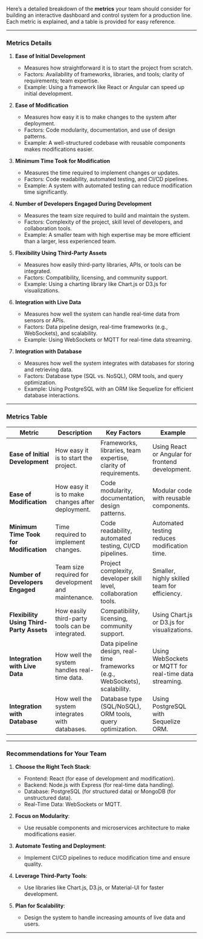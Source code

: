Here’s a detailed breakdown of the **metrics** your team should consider for building an interactive dashboard and control system for a production line. Each metric is explained, and a table is provided for easy reference.

---

### **Metrics Details**

1. **Ease of Initial Development**  
   - Measures how straightforward it is to start the project from scratch.  
   - Factors: Availability of frameworks, libraries, and tools; clarity of requirements; team expertise.  
   - Example: Using a framework like React or Angular can speed up initial development.

2. **Ease of Modification**  
   - Measures how easy it is to make changes to the system after deployment.  
   - Factors: Code modularity, documentation, and use of design patterns.  
   - Example: A well-structured codebase with reusable components makes modifications easier.

3. **Minimum Time Took for Modification**  
   - Measures the time required to implement changes or updates.  
   - Factors: Code readability, automated testing, and CI/CD pipelines.  
   - Example: A system with automated testing can reduce modification time significantly.

4. **Number of Developers Engaged During Development**  
   - Measures the team size required to build and maintain the system.  
   - Factors: Complexity of the project, skill level of developers, and collaboration tools.  
   - Example: A smaller team with high expertise may be more efficient than a larger, less experienced team.

5. **Flexibility Using Third-Party Assets**  
   - Measures how easily third-party libraries, APIs, or tools can be integrated.  
   - Factors: Compatibility, licensing, and community support.  
   - Example: Using a charting library like Chart.js or D3.js for visualizations.

6. **Integration with Live Data**  
   - Measures how well the system can handle real-time data from sensors or APIs.  
   - Factors: Data pipeline design, real-time frameworks (e.g., WebSockets), and scalability.  
   - Example: Using WebSockets or MQTT for real-time data streaming.

7. **Integration with Database**  
   - Measures how well the system integrates with databases for storing and retrieving data.  
   - Factors: Database type (SQL vs. NoSQL), ORM tools, and query optimization.  
   - Example: Using PostgreSQL with an ORM like Sequelize for efficient database interactions.

---

### **Metrics Table**

| Metric                              | Description                                                                 | Key Factors                                                                 | Example                                                                 |
|-------------------------------------|-----------------------------------------------------------------------------|-----------------------------------------------------------------------------|-------------------------------------------------------------------------|
| **Ease of Initial Development**     | How easy it is to start the project.                                        | Frameworks, libraries, team expertise, clarity of requirements.            | Using React or Angular for frontend development.                        |
| **Ease of Modification**            | How easy it is to make changes after deployment.                            | Code modularity, documentation, design patterns.                           | Modular code with reusable components.                                  |
| **Minimum Time Took for Modification** | Time required to implement changes.                                       | Code readability, automated testing, CI/CD pipelines.                      | Automated testing reduces modification time.                            |
| **Number of Developers Engaged**    | Team size required for development and maintenance.                         | Project complexity, developer skill level, collaboration tools.             | Smaller, highly skilled team for efficiency.                            |
| **Flexibility Using Third-Party Assets** | How easily third-party tools can be integrated.                          | Compatibility, licensing, community support.                               | Using Chart.js or D3.js for visualizations.                             |
| **Integration with Live Data**      | How well the system handles real-time data.                                 | Data pipeline design, real-time frameworks (e.g., WebSockets), scalability. | Using WebSockets or MQTT for real-time data streaming.                  |
| **Integration with Database**       | How well the system integrates with databases.                              | Database type (SQL/NoSQL), ORM tools, query optimization.                  | Using PostgreSQL with Sequelize ORM.                                    |

---

### **Recommendations for Your Team**

1. **Choose the Right Tech Stack**:  
   - Frontend: React (for ease of development and modification).  
   - Backend: Node.js with Express (for real-time data handling).  
   - Database: PostgreSQL (for structured data) or MongoDB (for unstructured data).  
   - Real-Time Data: WebSockets or MQTT.  

2. **Focus on Modularity**:  
   - Use reusable components and microservices architecture to make modifications easier.  

3. **Automate Testing and Deployment**:  
   - Implement CI/CD pipelines to reduce modification time and ensure quality.  

4. **Leverage Third-Party Tools**:  
   - Use libraries like Chart.js, D3.js, or Material-UI for faster development.  

5. **Plan for Scalability**:  
   - Design the system to handle increasing amounts of live data and users.  

---